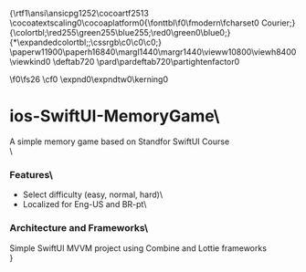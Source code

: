 {\rtf1\ansi\ansicpg1252\cocoartf2513
\cocoatextscaling0\cocoaplatform0{\fonttbl\f0\fmodern\fcharset0 Courier;}
{\colortbl;\red255\green255\blue255;\red0\green0\blue0;}
{\*\expandedcolortbl;;\cssrgb\c0\c0\c0;}
\paperw11900\paperh16840\margl1440\margr1440\vieww10800\viewh8400\viewkind0
\deftab720
\pard\pardeftab720\partightenfactor0

\f0\fs26 \cf0 \expnd0\expndtw0\kerning0
# ios-SwiftUI-MemoryGame\
A simple memory game based on Standfor SwiftUI Course\
\
### Features\
- Select difficulty (easy, normal, hard)\
- Localized for Eng-US and BR-pt\
### Architecture and Frameworks\
Simple SwiftUI MVVM project using Combine and Lottie frameworks\
}
